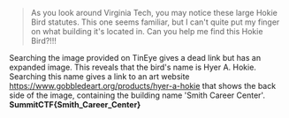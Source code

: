> As you look around Virginia Tech, you may notice these large Hokie Bird statutes. This one seems familiar, but I can't quite put my finger on what building it's located in. Can you help me find this Hokie Bird?!!!

Searching the image provided on TinEye gives a dead link but has an expanded image. This reveals that the bird's name is Hyer A. Hokie. Searching this name gives a link to an art website https://www.gobbledeart.org/products/hyer-a-hokie that shows the back side of the image, containing the building name 'Smith Career Center'.
**SummitCTF{Smith_Career_Center}**
